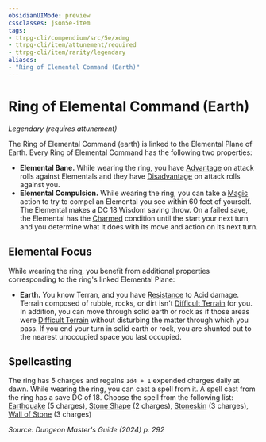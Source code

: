 ```yaml
---
obsidianUIMode: preview
cssclasses: json5e-item
tags:
- ttrpg-cli/compendium/src/5e/xdmg
- ttrpg-cli/item/attunement/required
- ttrpg-cli/item/rarity/legendary
aliases: 
- "Ring of Elemental Command (Earth)"
---
```

# Ring of Elemental Command (Earth)
*Legendary (requires attunement)*  



The Ring of Elemental Command (earth) is linked to the Elemental Plane of Earth. Every Ring of Elemental Command has the following two properties:

- **Elemental Bane.** While wearing the ring, you have [Advantage](3-Mechanics/CLI/rules/variant-rules/advantage-xphb.md) on attack rolls against Elementals and they have [Disadvantage](3-Mechanics/CLI/rules/variant-rules/disadvantage-xphb.md) on attack rolls against you.  
- **Elemental Compulsion.** While wearing the ring, you can take a [Magic](3-Mechanics/CLI/rules/actions.md#Magic) action to try to compel an Elemental you see within 60 feet of yourself. The Elemental makes a DC 18 Wisdom saving throw. On a failed save, the Elemental has the [Charmed](3-Mechanics/CLI/rules/conditions.md#Charmed) condition until the start your next turn, and you determine what it does with its move and action on its next turn.  

## Elemental Focus

While wearing the ring, you benefit from additional properties corresponding to the ring's linked Elemental Plane:

- **Earth.** You know Terran, and you have [Resistance](3-Mechanics/CLI/rules/variant-rules/resistance-xphb.md) to Acid damage. Terrain composed of rubble, rocks, or dirt isn't [Difficult Terrain](3-Mechanics/CLI/rules/variant-rules/difficult-terrain-xphb.md) for you. In addition, you can move through solid earth or rock as if those areas were [Difficult Terrain](3-Mechanics/CLI/rules/variant-rules/difficult-terrain-xphb.md) without disturbing the matter through which you pass. If you end your turn in solid earth or rock, you are shunted out to the nearest unoccupied space you last occupied.  

## Spellcasting

The ring has 5 charges and regains `1d4 + 1` expended charges daily at dawn. While wearing the ring, you can cast a spell from it. A spell cast from the ring has a save DC of 18. Choose the spell from the following list: [Earthquake](3-Mechanics/CLI/spells/earthquake-xphb.md) (5 charges), [Stone Shape](3-Mechanics/CLI/spells/stone-shape-xphb.md) (2 charges), [Stoneskin](3-Mechanics/CLI/spells/stoneskin-xphb.md) (3 charges), [Wall of Stone](3-Mechanics/CLI/spells/wall-of-stone-xphb.md) (3 charges)

*Source: Dungeon Master's Guide (2024) p. 292*